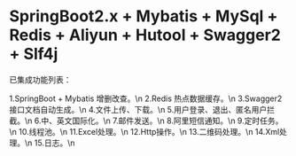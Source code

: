 # SpringBoot2.x + Mybatis + MySql + Redis + Aliyun + Hutool + Swagger2 + Slf4j

已集成功能列表：

1.SpringBoot + Mybatis 增删改查。\n
2.Redis 热点数据缓存。\n
3.Swagger2 接口文档自动生成。\n
4.文件上传、下载。\n
5.用户登录、退出、匿名用户拦截。\n
6.中、英文国际化。\n
7.邮件发送。\n
8.阿里短信通知。\n
9.定时任务。\n
10.线程池。\n
11.Excel处理。\n
12.Http操作。\n
13.二维码处理。\n
14.Xml处理。\n
15.日志。\n
